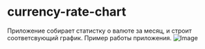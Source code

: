 # currency-rate-chart
Приложение собирает статистку о валюте за месяц, и строит соответсвующий график.
Пример работы приложения.
![Image](http://drive.google.com/uc?export=view&id=15jZwMzPrK7vwDugJ2O74fD-0mXSX6-rT)

